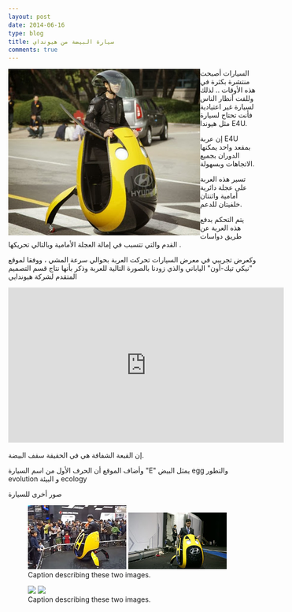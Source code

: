 ```yaml
---
layout: post
date: 2014-06-16
type: blog
title: سيارة البيضة من هيونداي
comments: true
---
```



<img alt="سيارة البيضة من هيونداي" src="/assets/hyundai-e4u-idea.jpg" style="float: left;" />

السيارات أصبحت منتشرة بكثرة في هذه الأوقات .. لذلك وللفت أنظار الناس لسيارة غير اعتيادية فأنت تحتاج لسيارة مثل هيوندا E4U.

إن عربة E4U بمقعد واحد يمكنها الدوران بجميع الاتجاهات وبسهولة.

تسير هذه العربة على عجلة دائرية أمامية واثنتان خلفيتان للدعم.


يتم التحكم بدفع هذه العربة عن طريق دواسات القدم والتي تتسبب في إمالة العجلة الأمامية وبالتالي تحريكها .

 وكعرض تجريبي في معرض السيارات تحركت العربة بحوالي سرعة المشي ، ووفقا لموقع "نيكي تيك-أون" الياباني والذي زودنا بالصورة التالية للعربة وذكر بأنها نتاج قسم التصميم المتقدم لشركة هيوندايي

<center><iframe width="560" height="315" src="https://www.youtube.com/embed/JvykS988XWw" frameborder="0" allowfullscreen></iframe></center>

إن القبعة الشفافة هي في الحقيقة سقف البيضة.

وأضاف الموقع أن الحرف الأول من اسم السيارة "E" يمثل البيض egg والتطور evolution و البيئة ecology

صور أخرى للسيارة


<figure class="half">
    <a href="/assets/egg-car.jpg"><img src="/assets/egg-car-th.jpg"></a>
    <a href="/assets/egg-car2.jpg"><img src="/assets/egg-car2-th.jpg"></a>
    <figcaption>Caption describing these two images.</figcaption>
</figure>
<figure class="half">
    <a href="/assets/egg-car3.jpg"><img src="/assets/egg-car3-th.jpg"></a>
    <a href="/assets/egg-car4.jpg"><img src="/assets/egg-car4-th.jpg"></a>
    <figcaption>Caption describing these two images.</figcaption>
</figure>






